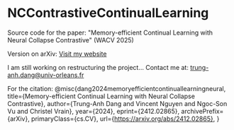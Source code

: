 # NCContrastiveContinualLearning
Source code for the paper: "Memory-efficient Continual Learning with Neural Collapse Contrastive" (WACV 2025)

Version on arXiv: [Visit my website](https://www.arxiv.org/abs/2412.02865)

I am still working on restructuring the project...
Contact me at: trung-anh.dang@univ-orleans.fr


For the citation:
@misc{dang2024memoryefficientcontinuallearningneural,
      title={Memory-efficient Continual Learning with Neural Collapse Contrastive}, 
      author={Trung-Anh Dang and Vincent Nguyen and Ngoc-Son Vu and Christel Vrain},
      year={2024},
      eprint={2412.02865},
      archivePrefix={arXiv},
      primaryClass={cs.CV},
      url={https://arxiv.org/abs/2412.02865}, 
}
